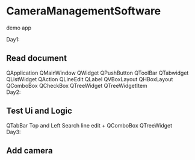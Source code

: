 # CameraManagementSoftware
demo app

Day1:
<h2>Read document</h2>
QApplication
QMainWindow
QWidget
QPushButton
QToolBar
QTabwidget
QListWidget
QAction
QLineEdit
QLabel
QVBoxLayout
QHBoxLayout
QComboBox
QCheckBox
QTreeWidget
QTreeWidgetItem
<br>
Day2:
<h2> Test Ui and Logic </h2>
QTabBar Top and Left
Search line edit + QComboBox QTreeWidget
<br>
Day3:
<h2> Add camera </h2>
